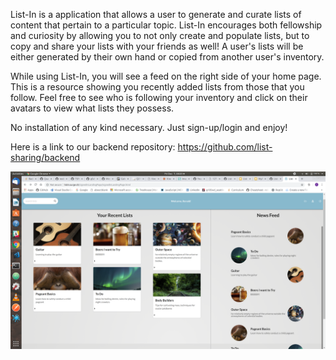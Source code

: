 List-In is a application that allows a user to generate and curate lists of content that pertain to a particular topic. List-In encourages both fellowship and curiosity by allowing you to not only create and populate lists, but to copy and share your lists with your friends as well! A user's lists will be either generated by their own hand or copied from another user's inventory. 

While using List-In, you will see a feed on the right side of your home page. This is a resource showing you recently added lists from those that you follow. Feel free to see who is following your inventory and click on their avatars to view what lists they possess. 

No installation of any kind necessary. Just sign-up/login and enjoy!

Here is a link to our backend repository: https://github.com/list-sharing/backend


![Alt text](https://github.com/list-sharing/frontend/blob/master/listInScreenshot.png "Screenshot")
